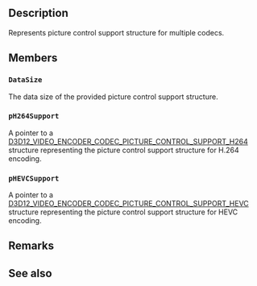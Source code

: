 ## Description

Represents picture control support structure for multiple codecs.

## Members

### `DataSize`

The data size of the provided picture control support structure.

### `pH264Support`

A pointer to a [D3D12_VIDEO_ENCODER_CODEC_PICTURE_CONTROL_SUPPORT_H264](https://learn.microsoft.com/windows/win32/api/d3d12video/ns-d3d12video-d3d12_video_encoder_codec_picture_control_support_h264) structure representing the picture control support structure for H.264 encoding.

### `pHEVCSupport`

A pointer to a [D3D12_VIDEO_ENCODER_CODEC_PICTURE_CONTROL_SUPPORT_HEVC](https://learn.microsoft.com/windows/win32/api/d3d12video/ns-d3d12video-d3d12_video_encoder_codec_picture_control_support_hevc) structure representing the picture control support structure for HEVC encoding.

## Remarks

## See also